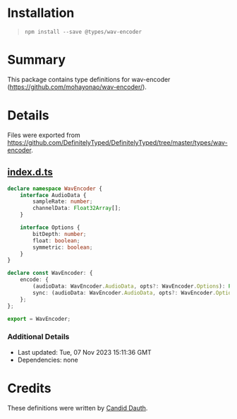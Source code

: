 # Installation
> `npm install --save @types/wav-encoder`

# Summary
This package contains type definitions for wav-encoder (https://github.com/mohayonao/wav-encoder/).

# Details
Files were exported from https://github.com/DefinitelyTyped/DefinitelyTyped/tree/master/types/wav-encoder.
## [index.d.ts](https://github.com/DefinitelyTyped/DefinitelyTyped/tree/master/types/wav-encoder/index.d.ts)
````ts
declare namespace WavEncoder {
    interface AudioData {
        sampleRate: number;
        channelData: Float32Array[];
    }

    interface Options {
        bitDepth: number;
        float: boolean;
        symmetric: boolean;
    }
}

declare const WavEncoder: {
    encode: {
        (audioData: WavEncoder.AudioData, opts?: WavEncoder.Options): Promise<ArrayBuffer>;
        sync: (audioData: WavEncoder.AudioData, opts?: WavEncoder.Options) => ArrayBuffer;
    };
};

export = WavEncoder;

````

### Additional Details
 * Last updated: Tue, 07 Nov 2023 15:11:36 GMT
 * Dependencies: none

# Credits
These definitions were written by [Candid Dauth](https://github.com/cdauth).
